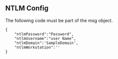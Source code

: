 ## NTLM Config 

The following code must be part of the msg object.

```
{
    "ntlmPassword":"Password",
    "ntlmUsername":"user Name",
    "ntlmDomain":'SampleDomain',
    "ntlmWorkstation":''
}
```


